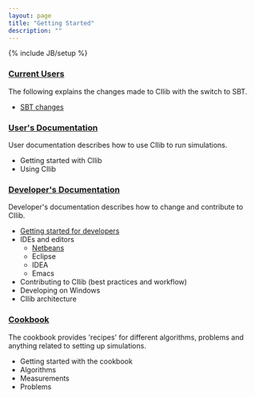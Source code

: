 ```yaml
---
layout: page
title: "Getting Started"
description: ""
---
```

{% include JB/setup %}

### [Current Users](existing-users.html)

The following explains the changes made to CIlib with the switch to SBT.

- [SBT changes](existing-users.html)

### [User's Documentation](user/index.html)

User documentation describes how to use CIlib to run simulations.

- Getting started with CIlib
- Using CIlib

### [Developer's Documentation](dev/index.html)

Developer's documentation describes how to change and contribute to CIlib.

- [Getting started for developers](dev/getting-started.html)
- IDEs and editors
    * [Netbeans](dev/netbeans.html)
    * Eclipse
    * IDEA
    * Emacs
- Contributing to CIlib (best practices and workflow)
- Developing on Windows
- CIlib architecture

### [Cookbook](cookbook/index.html)

The cookbook provides 'recipes' for different algorithms, problems and anything
related to setting up simulations.

- Getting started with the cookbook
- Algorithms
- Measurements
- Problems
